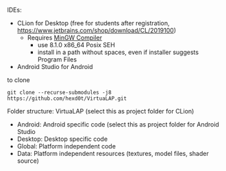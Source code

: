 IDEs:
 - CLion for Desktop (free for students after registration, <https://www.jetbrains.com/shop/download/CL/2019100>)
   - Requires [MinGW Compiler](https://sourceforge.net/projects/mingw-w64/files/Toolchains%20targetting%20Win32/Personal%20Builds/mingw-builds/installer/mingw-w64-install.exe/download)
     - use 8.1.0 x86_64 Posix SEH
     - install in a path without spaces, even if installer suggests Program Files
 - Android Studio for Android
 
 to clone
 ```
 git clone --recurse-submodules -j8 https://github.com/hexd0t/VirtuaLAP.git
 ```

Folder structure:
VirtuaLAP (select this as project folder for CLion)
- Android: Android specific code (select this as project folder for Android Studio
- Desktop: Desktop specific code
- Global: Platform independent code
- Data: Platform independent resources (textures, model files, shader source)
